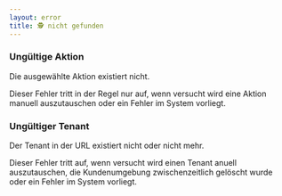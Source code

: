 ```yaml
---
layout: error
title: 🕵️ nicht gefunden
---
```


### Ungültige Aktion
Die ausgewählte Aktion existiert nicht.

Dieser Fehler tritt in der Regel nur auf, wenn versucht wird eine Aktion 
manuell auszutauschen oder ein Fehler im System vorliegt.

### Ungültiger Tenant
Der Tenant in der URL existiert nicht oder nicht mehr.

Dieser Fehler tritt auf, wenn versucht wird einen Tenant anuell auszutauschen, 
die Kundenumgebung zwischenzeitlich gelöscht wurde
oder ein Fehler im System vorliegt.
